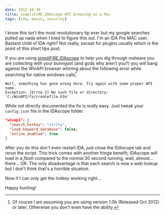 ```yaml
---
date: 2012-10-30
title: simpliFiRE.IDAscope API browsing on a Mac
tags: [ida, macos, security]
---
```


I know this isn't the most revolutionary tip ever but my google searches pulled up nada when I tried to figure this out. I'm an IDA Pro MAC user. Bastard child of IDA right? Not really, except for plugins usually which is the point of this short tips post.

If you are using [simpliFiRE.IDAscope](https://bitbucket.org/daniel_plohmann/simplifire.idascope) to help you dig through malware you are collecting with your bunnypot (and gods why aren't you?) you will bang against the WinAPI browser whining about the following error while searching for native windows calls[^VERSION]

```text
Well, something has gone wrong here. Try again with some proper API name.
Exception: [Errno 2] No such file or directory: 'C:/WinAPI/fs/createfile.htm'
```

While not directly documented the fix is _really_ easy. Just tweak your ```config.json``` file in the IDAscope folder.

```json
"winapi": {
  "search_hotkey": "ctrl+y",
  "load_keyword_database": false,
  "online_enabled": true
}
```

After you do this don't even restart IDA, just close the IDAscope tab and rerun the script. This trick comes with another fringe benefit; IDAscope will load in a _flash_ compared to the normal 30 second running, wait, almost… there… OK. The only disadvantage is that each search is now a web lookup but I don't think that's a horrible situation.

Now if I can only get the hotkey working right…

Happy hunting!

[^VERSION]: Of course I am assuming you are using version 1.0b (Released Oct 2012) or later, Otherwise you don't even have the ability.
